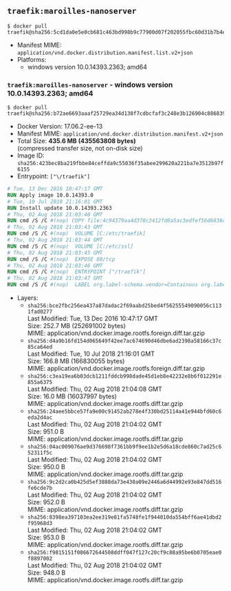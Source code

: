 ## `traefik:maroilles-nanoserver`

```console
$ docker pull traefik@sha256:5cd1da0e5e0cb681c463bd998b9c77900d07f202055fbc60d31b7b4edc075fc9
```

-	Manifest MIME: `application/vnd.docker.distribution.manifest.list.v2+json`
-	Platforms:
	-	windows version 10.0.14393.2363; amd64

### `traefik:maroilles-nanoserver` - windows version 10.0.14393.2363; amd64

```console
$ docker pull traefik@sha256:b72ae6693aaaf25729ea34d138f7cdbcfaf3c248e3b126904c886839a898f061
```

-	Docker Version: 17.06.2-ee-13
-	Manifest MIME: `application/vnd.docker.distribution.manifest.v2+json`
-	Total Size: **435.6 MB (435563808 bytes)**  
	(compressed transfer size, not on-disk size)
-	Image ID: `sha256:423bec8ba219fbbe84ceffda9c55036f35abee299620a221ba7e3512b97f6155`
-	Entrypoint: `["\/traefik"]`

```dockerfile
# Tue, 13 Dec 2016 10:47:17 GMT
RUN Apply image 10.0.14393.0
# Tue, 10 Jul 2018 21:16:01 GMT
RUN Install update 10.0.14393.2363
# Thu, 02 Aug 2018 21:03:40 GMT
RUN cmd /S /C #(nop) COPY file:4c94379aa4d378c3412fd0a5ac3edfef56d6836d9638f135e43481fdbadf297c in \traefik.exe 
# Thu, 02 Aug 2018 21:03:43 GMT
RUN cmd /S /C #(nop)  VOLUME [C:/etc/traefik]
# Thu, 02 Aug 2018 21:03:44 GMT
RUN cmd /S /C #(nop)  VOLUME [C:/etc/ssl]
# Thu, 02 Aug 2018 21:03:45 GMT
RUN cmd /S /C #(nop)  EXPOSE 80/tcp
# Thu, 02 Aug 2018 21:03:46 GMT
RUN cmd /S /C #(nop)  ENTRYPOINT ["/traefik"]
# Thu, 02 Aug 2018 21:03:47 GMT
RUN cmd /S /C #(nop)  LABEL org.label-schema.vendor=Containous org.label-schema.url=https://traefik.io org.label-schema.name=Traefik org.label-schema.description=A modern reverse-proxy org.label-schema.version=v1.7.0-rc3 org.label-schema.docker.schema-version=1.0
```

-	Layers:
	-	`sha256:bce2fbc256ea437a87dadac2f69aabd25bed4f56255549090056c1131fad0277`  
		Last Modified: Tue, 13 Dec 2016 10:47:17 GMT  
		Size: 252.7 MB (252691002 bytes)  
		MIME: application/vnd.docker.image.rootfs.foreign.diff.tar.gzip
	-	`sha256:d4a9b16fd154d065649f42ee7ac674690d46dbe6ad2398a58166c37c85ca64ed`  
		Last Modified: Tue, 10 Jul 2018 21:16:01 GMT  
		Size: 166.8 MB (166830055 bytes)  
		MIME: application/vnd.docker.image.rootfs.foreign.diff.tar.gzip
	-	`sha256:c3ea19ea6b03dcb1211fddcb998dade45d1eb8e42232e8b6f012291e855a6375`  
		Last Modified: Thu, 02 Aug 2018 21:04:08 GMT  
		Size: 16.0 MB (16037997 bytes)  
		MIME: application/vnd.docker.image.rootfs.diff.tar.gzip
	-	`sha256:24aee5bbce57fa9e00c91452ab278e4f330bd25114a41e944bfd60c6eda2d4ac`  
		Last Modified: Thu, 02 Aug 2018 21:04:02 GMT  
		Size: 951.0 B  
		MIME: application/vnd.docker.image.rootfs.diff.tar.gzip
	-	`sha256:04ac009076ae9d376698f7361bb9f9ee1b2e5d6a18cde860c7ad25c652311f5c`  
		Last Modified: Thu, 02 Aug 2018 21:04:02 GMT  
		Size: 950.0 B  
		MIME: application/vnd.docker.image.rootfs.diff.tar.gzip
	-	`sha256:9c2d2ca0b425d5ef3888da73e430a09e2446a6d44992e93e847dd516fe6cde7b`  
		Last Modified: Thu, 02 Aug 2018 21:04:02 GMT  
		Size: 952.0 B  
		MIME: application/vnd.docker.image.rootfs.diff.tar.gzip
	-	`sha256:8398ea397103ea2ee319e81fa5748fe1f944010da554bff6ae41dbd2f95968d3`  
		Last Modified: Thu, 02 Aug 2018 21:04:02 GMT  
		Size: 953.0 B  
		MIME: application/vnd.docker.image.rootfs.diff.tar.gzip
	-	`sha256:f9815151f086672644508ddff047f127c20cf9c88a95be6b0705eae0f8897002`  
		Last Modified: Thu, 02 Aug 2018 21:04:02 GMT  
		Size: 948.0 B  
		MIME: application/vnd.docker.image.rootfs.diff.tar.gzip

